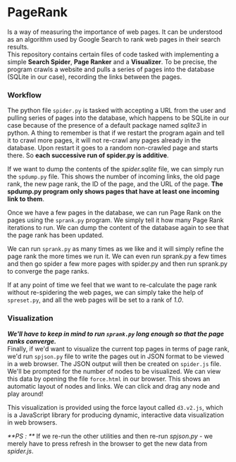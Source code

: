 # PageRank  
Is a way of measuring the importance of web pages. It can be understood as an algorithm used by Google Search to rank web pages in their search results.  
This repository contains certain files of code tasked with implementing a simple **Search Spider**, **Page Ranker** and a **Visualizer**. To be precise, the program crawls a website and pulls a series of pages into the database (SQLite in our case), recording the links between the pages.  


### Workflow  
The python file `spider.py` is tasked with accepting a URL from the user and pulling series of pages into the database, which happens to be SQLite in our case because of the presence of a default package named *sqlite3* in python. A thing to remember is that if we restart the program again and tell it to crawl more pages, it will not re-crawl any pages already in the database. Upon restart it goes to a random non-crawled page and starts there. So **each successive run of spider.py is additive**.  

If we want to dump the contents of the *spider.sqlite* file, we can simply run the `spdump.py` file. This shows the number of incoming links, the old page rank, the new page rank, the ID of the page, and the URL of the page. **The spdump.py program only shows pages that have at least one incoming link to them**.

Once we have a few pages in the database, we can run Page Rank on the pages using the `sprank.py` program. We simply tell it how many Page Rank iterations to run. We can dump the content of the database again to see that the page rank has been updated.

We can run `sprank.py` as many times as we like and it will simply refine the page rank the more times we run it. We can even run sprank.py a few times and then go spider a few more pages with spider.py and then run sprank.py to converge the page ranks.

If at any point of time we feel that we want to re-calculate the page rank without re-spidering the web pages, we can simply take the help of `spreset.py`, and all the web pages will be set to a rank of *1.0*.  

### Visualization  
_**We'll have to keep in mind to run `sprank.py` long enough so that the page ranks converge.**_  
Finally, if we'd want to visualize the current top pages in terms of page rank, we'd run `spjson.py` file to write the pages out in JSON format to be viewed in a web browser. The JSON output will then be created on `spider.js` file. We'll be prompted for the number of nodes to be visualized. We can view this data by opening the file `force.html` in our browser. This shows an automatic layout of nodes and links. We can click and drag any node and play around!  

This visualization is provided using the force layout called `d3.v2.js`, which is a JavaScript library for producing dynamic, interactive data visualization in web browsers.  

_**PS : **_ If we re-run the other utilities and then re-run *spjson.py* - we merely have to press refresh in the browser to get the new data from *spider.js*.
